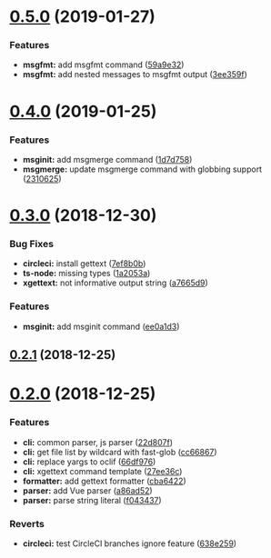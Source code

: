 # [0.5.0](https://github.com/shimarulin/vuettext/compare/v0.4.0...v0.5.0) (2019-01-27)


### Features

* **msgfmt:** add msgfmt command ([59a9e32](https://github.com/shimarulin/vuettext/commit/59a9e32))
* **msgfmt:** add nested messages to msgfmt output ([3ee359f](https://github.com/shimarulin/vuettext/commit/3ee359f))



# [0.4.0](https://github.com/shimarulin/vuettext/compare/v0.3.0...v0.4.0) (2019-01-25)


### Features

* **msginit:** add msgmerge command ([1d7d758](https://github.com/shimarulin/vuettext/commit/1d7d758))
* **msgmerge:** update msgmerge command with globbing support ([2310625](https://github.com/shimarulin/vuettext/commit/2310625))



# [0.3.0](https://github.com/shimarulin/vuettext/compare/v0.2.1...v0.3.0) (2018-12-30)


### Bug Fixes

* **circleci:** install gettext ([7ef8b0b](https://github.com/shimarulin/vuettext/commit/7ef8b0b))
* **ts-node:** missing types ([1a2053a](https://github.com/shimarulin/vuettext/commit/1a2053a))
* **xgettext:** not informative output string ([a7665d9](https://github.com/shimarulin/vuettext/commit/a7665d9))


### Features

* **msginit:** add msginit command ([ee0a1d3](https://github.com/shimarulin/vuettext/commit/ee0a1d3))



## [0.2.1](https://github.com/shimarulin/vuettext/compare/v0.2.0...v0.2.1) (2018-12-25)



# [0.2.0](https://github.com/shimarulin/vuettext/compare/66df976...v0.2.0) (2018-12-25)


### Features

* **cli:** common parser, js parser ([22d807f](https://github.com/shimarulin/vuettext/commit/22d807f))
* **cli:** get file list by wildcard with fast-glob ([cc66867](https://github.com/shimarulin/vuettext/commit/cc66867))
* **cli:** replace yargs to oclif ([66df976](https://github.com/shimarulin/vuettext/commit/66df976))
* **cli:** xgettext command template ([27ee36c](https://github.com/shimarulin/vuettext/commit/27ee36c))
* **formatter:** add gettext formatter ([cba6422](https://github.com/shimarulin/vuettext/commit/cba6422))
* **parser:** add Vue parser ([a86ad52](https://github.com/shimarulin/vuettext/commit/a86ad52))
* **parser:** parse string literal ([f043437](https://github.com/shimarulin/vuettext/commit/f043437))


### Reverts

* **circleci:** test CircleCI branches ignore feature ([638e259](https://github.com/shimarulin/vuettext/commit/638e259))



